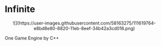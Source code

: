 # Infinite

<center>![](https://user-images.githubusercontent.com/58163275/111619764-e8bd8e80-8820-11eb-8eef-34b42a3cd016.png)</center>


One Game Engine by C++
